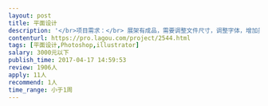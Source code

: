 ```yaml
---                
layout: post       
title: 平面设计           
description: '</br>项目需求：</br> 展架有成品，需要调整文件尺寸，调整字体，增加美感</br> 文件大概10张左右，有PSD文件，需要今天做完</br>'     
contenturl: https://pro.lagou.com/project/2544.html      
tags: [平面设计,Photoshop,illustrator]            
salary: 3000元以下          
publish_time: 2017-04-17 14:59:53         
review: 1906人                   
apply: 11人                   
recommend: 1人                   
time_range: 小于1周              
---                 
```

